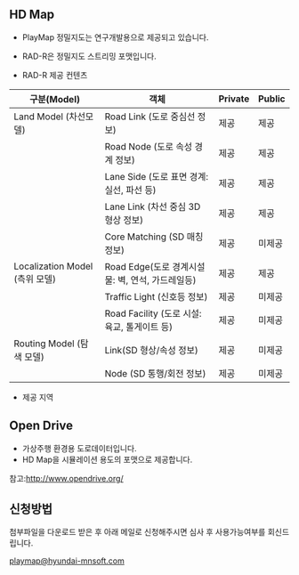 ## HD Map

- PlayMap 정밀지도는 연구개발용으로 제공되고 있습니다.
- RAD-R은 정밀지도 스트리밍 포맷입니다.

- RAD-R 제공 컨텐츠

|**구분(Model)**|**객체**|**Private**|**Public**|
|------|---|---|---|
|Land Model (차선모델) |Road Link (도로 중심선 정보)|제공|제공|
| |Road Node (도로 속성 경계 정보)|제공|제공|
| |Lane Side (도로 표면 경계: 실선, 파선 등)|제공|제공|
| |Lane Link (차선 중심 3D 형상 정보)|제공|제공|
| |Core Matching (SD 매칭 정보)|제공|미제공|
|Localization Model (측위 모델)|Road Edge(도로 경계시설물: 벽, 연석, 가드레일등)|제공|제공|
| |Traffic Light (신호등 정보)|제공|미제공|
| |Road Facility (도로 시설: 육교, 톨게이트 등)|제공|미제공|
|Routing Model (탐색 모델)|Link(SD 형상/속성 정보)|제공|미제공|
||Node (SD 통행/회전 정보)|제공|미제공|


- 제공 지역

## Open Drive

- 가상주행 환경용 도로데이터입니다.
- HD Map을 시뮬레이션 용도의 포맷으로 제공합니다.

참고:http://www.opendrive.org/

## 신청방법

첨부파일을 다운로드 받은 후 아래 메일로 신청해주시면 심사 후 사용가능여부를 회신드립니다.

playmap@hyundai-mnsoft.com



